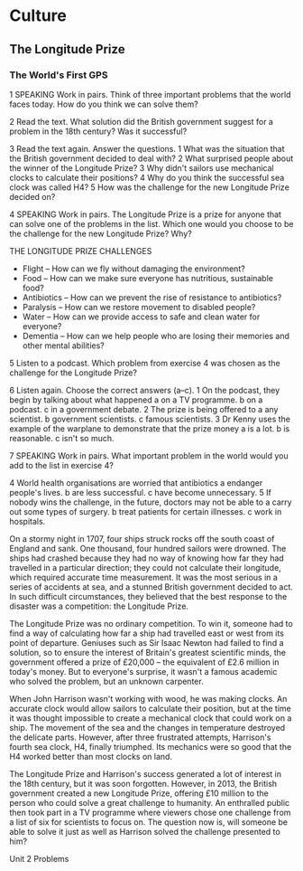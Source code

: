 # Culture

## The Longitude Prize

### The World's First GPS

1 SPEAKING Work in pairs. Think of three important problems that the world faces today. How do you think we can solve them?

2 Read the text. What solution did the British government suggest for a problem in the 18th century? Was it successful?

3 Read the text again. Answer the questions.
1 What was the situation that the British government decided to deal with?
2 What surprised people about the winner of the Longitude Prize?
3 Why didn't sailors use mechanical clocks to calculate their positions?
4 Why do you think the successful sea clock was called H4?
5 How was the challenge for the new Longitude Prize decided on?

4 SPEAKING Work in pairs. The Longitude Prize is a prize for anyone that can solve one of the problems in the list. Which one would you choose to be the challenge for the new Longitude Prize? Why?

THE LONGITUDE PRIZE CHALLENGES
- Flight – How can we fly without damaging the environment?
- Food – How can we make sure everyone has nutritious, sustainable food?
- Antibiotics – How can we prevent the rise of resistance to antibiotics?
- Paralysis – How can we restore movement to disabled people?
- Water – How can we provide access to safe and clean water for everyone?
- Dementia – How can we help people who are losing their memories and other mental abilities?

5 Listen to a podcast. Which problem from exercise 4 was chosen as the challenge for the Longitude Prize?

6 Listen again. Choose the correct answers (a–c).
1 On the podcast, they begin by talking about what happened
   a on a TV programme.  b on a podcast.
   c in a government debate.
2 The prize is being offered to
   a any scientist.  b government scientists.
   c famous scientists.
3 Dr Kenny uses the example of the warplane to demonstrate that the prize money
   a is a lot.  b is reasonable.
   c isn't so much.

7 SPEAKING Work in pairs. What important problem in the world would you add to the list in exercise 4?

4 World health organisations are worried that antibiotics
   a endanger people's lives.  b are less successful.
   c have become unnecessary.
5 If nobody wins the challenge, in the future, doctors may not be able to
   a carry out some types of surgery.
   b treat patients for certain illnesses.
   c work in hospitals.

On a stormy night in 1707, four ships struck rocks off the south coast of England and sank. One thousand, four hundred sailors were drowned. The ships had crashed because they had no way of knowing how far they had travelled in a particular direction; they could not calculate their longitude, which required accurate time measurement. It was the most serious in a series of accidents at sea, and a stunned British government decided to act. In such difficult circumstances, they believed that the best response to the disaster was a competition: the Longitude Prize.

The Longitude Prize was no ordinary competition. To win it, someone had to find a way of calculating how far a ship had travelled east or west from its point of departure. Geniuses such as Sir Isaac Newton had failed to find a solution, so to ensure the interest of Britain's greatest scientific minds, the government offered a prize of £20,000 – the equivalent of £2.6 million in today's money. But to everyone's surprise, it wasn't a famous academic who solved the problem, but an unknown carpenter.

When John Harrison wasn't working with wood, he was making clocks. An accurate clock would allow sailors to calculate their position, but at the time it was thought impossible to create a mechanical clock that could work on a ship. The movement of the sea and the changes in temperature destroyed the delicate parts. However, after three frustrated attempts, Harrison's fourth sea clock, H4, finally triumphed. Its mechanics were so good that the H4 worked better than most clocks on land.

The Longitude Prize and Harrison's success generated a lot of interest in the 18th century, but it was soon forgotten. However, in 2013, the British government created a new Longitude Prize, offering £10 million to the person who could solve a great challenge to humanity. An enthralled public then took part in a TV programme where viewers chose one challenge from a list of six for scientists to focus on. The question now is, will someone be able to solve it just as well as Harrison solved the challenge presented to him?

Unit 2 Problems